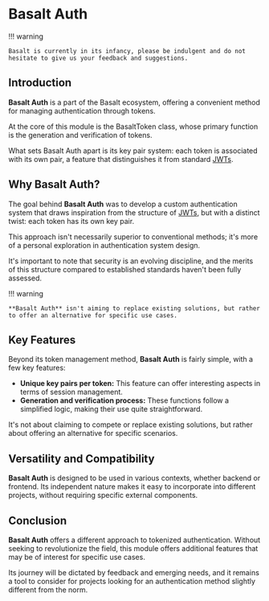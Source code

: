 # **Basalt Auth**

!!! warning

    Basalt is currently in its infancy, please be indulgent and do not hesitate to give us your feedback and suggestions.

## **Introduction**

**Basalt Auth** is a part of the Basalt ecosystem, offering a convenient method for managing authentication through tokens.

At the core of this module is the BasaltToken class, whose primary function is the generation and verification of tokens.

What sets Basalt Auth apart is its key pair system: each token is associated with its own pair, a feature that distinguishes it from standard [JWTs](https://jwt.io/).

## **Why Basalt Auth?**

The goal behind **Basalt Auth** was to develop a custom authentication system that draws inspiration from the structure of [JWTs](https://jwt.io/), but with a distinct twist: each token has its own key pair.

This approach isn't necessarily superior to conventional methods; it's more of a personal exploration in authentication system design.

It's important to note that security is an evolving discipline, and the merits of this structure compared to established standards haven't been fully assessed.

!!! warning

    **Basalt Auth** isn't aiming to replace existing solutions, but rather to offer an alternative for specific use cases.

## **Key Features**

Beyond its token management method, **Basalt Auth** is fairly simple, with a few key features:

- **Unique key pairs per token:** This feature can offer interesting aspects in terms of session management.
- **Generation and verification process:** These functions follow a simplified logic, making their use quite straightforward.

It's not about claiming to compete or replace existing solutions, but rather about offering an alternative for specific scenarios.

## **Versatility and Compatibility**

**Basalt Auth** is designed to be used in various contexts, whether backend or frontend.
Its independent nature makes it easy to incorporate into different projects, without requiring specific external components.

## **Conclusion**

**Basalt Auth** offers a different approach to tokenized authentication.
Without seeking to revolutionize the field, this module offers additional features that may be of interest for specific use cases.

Its journey will be dictated by feedback and emerging needs, and it remains a tool to consider for projects looking for an authentication method slightly different from the norm.
